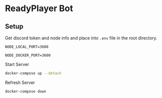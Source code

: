 # ReadyPlayer Bot

## Setup

Get discord token and node info and place into `.env` file in the root directory.

```
NODE_LOCAL_PORT=3600
```
```
NODE_DOCKER_PORT=3600
```

Start Server

```bash
docker-compose up --detach
```

Refresh Server

```bash
docker-compose down
```
